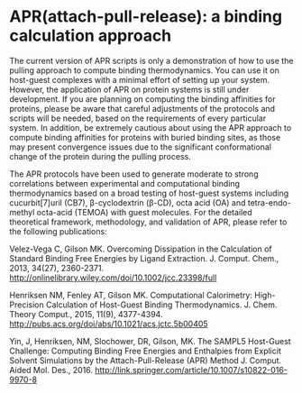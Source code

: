 # APR(attach-pull-release): a binding calculation approach

The current version of APR scripts is only a demonstration of how to use the pulling approach to compute binding thermodynamics. 
You can use it on host-guest complexes with a minimal effort of setting up your system. However, the application of APR on 
protein systems is still under development. If you are planning on computing the binding affinities for proteins, please be aware that
careful adjustments of the protocols and scripts will be needed, based on the requirements of every particular system. In addition,
be extremely cautious about using the APR approach to compute binding affinities for proteins with buried binding sites, as those
may present convergence issues due to the significant conformational change of the protein during the pulling process.     

The APR protocols have been used to generate moderate to strong correlations between experimental and computational binding thermodynamics based on a broad testing of host-guest systems including cucurbit[7]uril (CB7), β-cyclodextrin (β-CD), octa acid (OA) and tetra-endo-methyl octa-acid (TEMOA) with guest molecules. For the detailed theoretical framework, methodology, and validation of APR, please refer to the following publications:

Velez-Vega C, Gilson MK. Overcoming Dissipation in the Calculation of Standard Binding Free Energies by Ligand Extraction. J. Comput. Chem., 2013, 34(27), 2360-2371. http://onlinelibrary.wiley.com/doi/10.1002/jcc.23398/full

Henriksen NM, Fenley AT, Gilson MK. Computational Calorimetry: High-Precision Calculation of Host-Guest Binding Thermodynamics. J. Chem. Theory Comput., 2015, 11(9), 4377-4394. http://pubs.acs.org/doi/abs/10.1021/acs.jctc.5b00405

Yin, J, Henriksen, NM, Slochower, DR, Gilson, MK. The SAMPL5 Host-Guest Challenge: Computing Binding Free Energies and Enthalpies from Explicit Solvent Simulations by the Attach-Pull-Release (APR) Method J. Comput. Aided Mol. Des., 2016. http://link.springer.com/article/10.1007/s10822-016-9970-8
